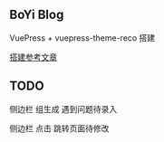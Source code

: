 ## BoYi Blog

VuePress + vuepress-theme-reco 搭建

[搭建参考文章](https://juejin.cn/post/7041134607869149215)

## TODO

侧边栏 组生成 遇到问题待录入

侧边栏 点击 跳转页面待修改
